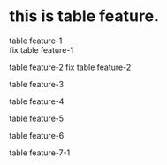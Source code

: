 # this is table feature.

table feature-1  
fix table feature-1

table feature-2 fix table feature-2

table feature-3

table feature-4

table feature-5

table feature-6

table feature-7-1